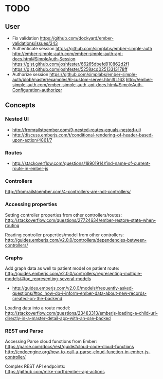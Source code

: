 # TODO

## User

- Fix validation https://github.com/dockyard/ember-validations/issues/343
- Authenticate session
  https://github.com/simplabs/ember-simple-auth
  http://ember-simple-auth.com/ember-simple-auth-api-docs.html#SimpleAuth-Session
  https://gist.github.com/joshfester/66265dbefd910862d2f1
  https://gist.github.com/joshfester/5258acd02513313178ff
- Authorize session
  https://github.com/simplabs/ember-simple-auth/blob/master/examples/6-custom-server.html#L163
  http://ember-simple-auth.com/ember-simple-auth-api-docs.html#SimpleAuth-Configuration-authorizer

## Concepts

### Nested UI

- http://fromrailstoember.com/9-nested-routes-equals-nested-ui/
- http://discuss.emberjs.com/t/conditional-rendering-of-header-based-upon-action/4861/7

### Routes

- http://stackoverflow.com/questions/19901914/find-name-of-current-route-in-ember-js

### Controllers

http://fromrailstoember.com/4-controllers-are-not-controllers/

### Accessing properties

Setting controller properties from other controllers/routes:  
http://stackoverflow.com/questions/27724634/ember-restore-state-when-routing

Reading controller properties/model from other controllers:  
http://guides.emberjs.com/v2.0.0/controllers/dependencies-between-controllers/

### Graphs

Add graph data as well to patient model on patient route:  
http://guides.emberjs.com/v2.0.0/controllers/representing-multiple-models/#toc_representing-several-models

- http://guides.emberjs.com/v2.0.0/models/frequently-asked-questions/#toc_how-do-i-inform-ember-data-about-new-records-created-on-the-backend

Loading data into a route model:  
http://stackoverflow.com/questions/23483313/emberjs-loading-a-child-url-directly-in-a-master-detail-app-with-an-sse-backed

### REST and Parse

Accessing Parse cloud functions from Ember:  
https://parse.com/docs/rest/guide#cloud-code-cloud-functions  
http://codeengine.org/how-to-call-a-parse-cloud-function-in-ember-js-controller/  

Complex REST API endpoints:  
https://github.com/mike-north/ember-api-actions  

